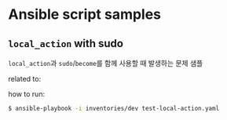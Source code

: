 # Ansible script samples


## `local_action` with sudo

`local_action`과 `sudo`/`become`를 함께 사용할 때 발생하는 문제 샘플

related to:

how to run:

```bash
$ ansible-playbook -i inventories/dev test-local-action.yaml
```

